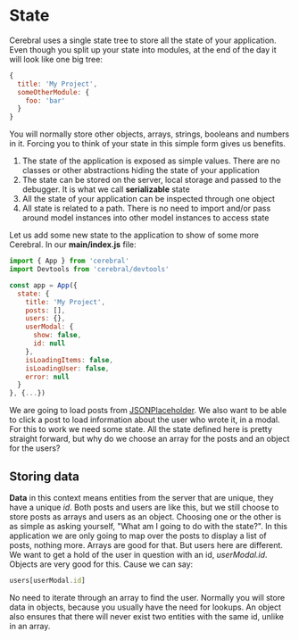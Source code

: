 # State

Cerebral uses a single state tree to store all the state of your application. Even though you split up your state into modules, at the end of the day it will look like one big tree:

```js
{
  title: 'My Project',
  someOtherModule: {
    foo: 'bar'
  }
}
```

You will normally store other objects, arrays, strings, booleans and numbers in it. Forcing you to think of your state in this simple form gives us benefits.

1.  The state of the application is exposed as simple values. There are no classes or other abstractions hiding the state of your application
2.  The state can be stored on the server, local storage and passed to the debugger. It is what we call **serializable** state
3.  All the state of your application can be inspected through one object
4.  All state is related to a path. There is no need to import and/or pass around model instances into other model instances to access state

Let us add some new state to the application to show of some more Cerebral. In our **main/index.js** file:

```js
import { App } from 'cerebral'
import Devtools from 'cerebral/devtools'

const app = App({
  state: {
    title: 'My Project',
    posts: [],
    users: {},
    userModal: {
      show: false,
      id: null
    },
    isLoadingItems: false,
    isLoadingUser: false,
    error: null
  }  
}, {...})
```

We are going to load posts from [JSONPlaceholder](https://jsonplaceholder.typicode.com). We also want to be able to click a post to load information about the user who wrote it, in a modal. For this to work we need some state. All the state defined here is pretty straight forward, but why do we choose an array for the posts and an object for the users?

## Storing data

**Data** in this context means entities from the server that are unique, they have a unique *id*. Both posts and users are like this, but we still choose to store posts as arrays and users as an object. Choosing one or the other is as simple as asking yourself, "What am I going to do with the state?". In this application we are only going to map over the posts to display a list of posts, nothing more. Arrays are good for that. But users here are different. We want to get a hold of the user in question with an id, *userModal.id*. Objects are very good for this. Cause we can say:

```js
users[userModal.id]
```

No need to iterate through an array to find the user. Normally you will store data in objects, because you usually have the need for lookups. An object also ensures that there will never exist two entities with the same id, unlike in an array.